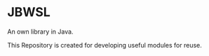 # JBWSL

<p>An own library in Java.</p>
<p>This Repository is created for developing useful modules for reuse.</p>

